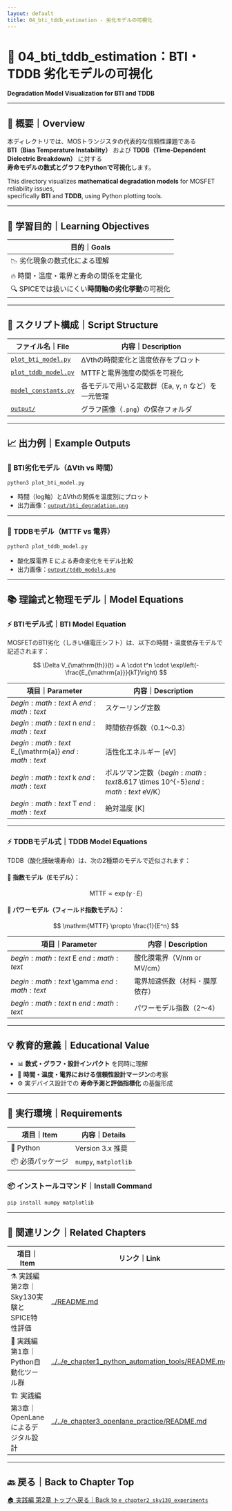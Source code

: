 ```yaml
---
layout: default
title: 04_bti_tddb_estimation - 劣化モデルの可視化
---
```


# 🧪 04_bti_tddb_estimation：BTI・TDDB 劣化モデルの可視化  
**Degradation Model Visualization for BTI and TDDB**

---

## 📄 概要｜Overview

本ディレクトリでは、MOSトランジスタの代表的な信頼性課題である  
**BTI（Bias Temperature Instability）** および **TDDB（Time-Dependent Dielectric Breakdown）** に対する  
**寿命モデルの数式とグラフをPythonで可視化**します。

This directory visualizes **mathematical degradation models** for MOSFET reliability issues,  
specifically **BTI** and **TDDB**, using Python plotting tools.

---

## 🎯 学習目的｜Learning Objectives

| 目的｜Goals |
|-----------|
| 📉 劣化現象の数式化による理解  
| 🔥 時間・温度・電界と寿命の関係を定量化  
| 🔍 SPICEでは扱いにくい**時間軸の劣化挙動**の可視化  

---

## 🧾 スクリプト構成｜Script Structure

| ファイル名｜File | 内容｜Description |
|------------------|-------------------------------------------|
| [`plot_bti_model.py`](./plot_bti_model.py) | ΔVthの時間変化と温度依存をプロット |
| [`plot_tddb_model.py`](./plot_tddb_model.py) | MTTFと電界強度の関係を可視化 |
| [`model_constants.py`](./model_constants.py) | 各モデルで用いる定数群（Ea, γ, n など）を一元管理 |
| [`output/`](./output/) | グラフ画像（`.png`）の保存フォルダ |

---

## 📈 出力例｜Example Outputs

### 🔹 BTI劣化モデル（ΔVth vs 時間）

```bash
python3 plot_bti_model.py
```

- 時間（log軸）とΔVthの関係を温度別にプロット  
- 出力画像：[`output/bti_degradation.png`](./output/bti_degradation.png)

---

### 🔹 TDDBモデル（MTTF vs 電界）

```bash
python3 plot_tddb_model.py
```

- 酸化膜電界 E による寿命変化をモデル比較  
- 出力画像：[`output/tddb_models.png`](./output/tddb_models.png)

---

## 📚 理論式と物理モデル｜Model Equations

### ⚡ BTIモデル式｜BTI Model Equation

MOSFETのBTI劣化（しきい値電圧シフト）は、以下の時間・温度依存モデルで記述されます：

$$
\Delta V_{\mathrm{th}}(t) = A \cdot t^n \cdot \exp\left(-\frac{E_{\mathrm{a}}}{kT}\right)
$$

| 項目｜Parameter | 内容｜Description |
|-------|--------------------------|
| $begin:math:text$ A $end:math:text$     | スケーリング定数 | Scaling factor |
| $begin:math:text$ n $end:math:text$     | 時間依存係数（0.1〜0.3）| Time exponent |
| $begin:math:text$ E_{\\mathrm{a}} $end:math:text$ | 活性化エネルギー [eV] | Activation energy |
| $begin:math:text$ k $end:math:text$     | ボルツマン定数（$begin:math:text$8.617 \\times 10^{-5}$end:math:text$ eV/K）| Boltzmann constant |
| $begin:math:text$ T $end:math:text$     | 絶対温度 [K] | Absolute temperature |

---

### ⚡ TDDBモデル式｜TDDB Model Equations

TDDB（酸化膜破壊寿命）は、次の2種類のモデルで近似されます：

#### 🧾 指数モデル（Eモデル）：

$$
\mathrm{MTTF} \propto \exp(\gamma \cdot E)
$$

#### 📐 パワーモデル（フィールド指数モデル）：

$$
\mathrm{MTTF} \propto \frac{1}{E^n}
$$

| 項目｜Parameter | 内容｜Description |
|-------|------------------------------|
| $begin:math:text$ E $end:math:text$     | 酸化膜電界（V/nm or MV/cm） | Electric field across oxide |
| $begin:math:text$ \\gamma $end:math:text$ | 電界加速係数（材料・膜厚依存） | Field acceleration factor |
| $begin:math:text$ n $end:math:text$     | パワーモデル指数（2〜4） | Power model exponent |

---

## 💡 教育的意義｜Educational Value

- 📊 **数式・グラフ・設計インパクト** を同時に理解  
- 🔄 **時間・温度・電界における信頼性設計マージン**の考察  
- ⚙️ 実デバイス設計での **寿命予測と評価指標化** の基盤形成  

---

## 🔧 実行環境｜Requirements

| 項目｜Item | 内容｜Details |
|--------|---------------------|
| 🐍 Python | Version 3.x 推奨 |
| 📦 必須パッケージ | `numpy`, `matplotlib` |

### 📦 インストールコマンド｜Install Command

```bash
pip install numpy matplotlib
```

---

## 🔗 関連リンク｜Related Chapters

| 項目｜Item | リンク｜Link |
|--------|-----------------------------------------------|
| ⚗️ 実践編 第2章｜Sky130実験とSPICE特性評価 | [../README.md](../README.md) |
| 🧰 実践編 第1章｜Python自動化ツール群 | [../../e_chapter1_python_automation_tools/README.md](../../e_chapter1_python_automation_tools/README.md) |
| 🏗️ 実践編 第3章｜OpenLaneによるデジタル設計 | [../../e_chapter3_openlane_practice/README.md](../../e_chapter3_openlane_practice/README.md) |

---

## 🔙 戻る｜Back to Chapter Top

[🏠 実践編 第2章 トップへ戻る｜Back to `e_chapter2_sky130_experiments`](../README.md)
